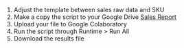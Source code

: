 1. Adjust the template between sales raw data and SKU
2. Make a copy the script to your Google Drive [Sales Report](https://colab.research.google.com/drive/1AtVvT0af-VlrxdxtPxPp1KJrIuZ44xj8?usp=sharing)
3. Upload your file to Google Colaboratory
4. Run the script through Runtime > Run All
5. Download the results file

